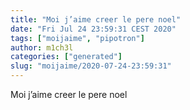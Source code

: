 ```yaml
---
title: "Moi j’aime creer le pere noel"
date: "Fri Jul 24 23:59:31 CEST 2020"
tags: ["moijaime", "pipotron"]
author: m1ch3l
categories: ["generated"]
slug: "moijaime/2020-07-24-23:59:31"
---
```


Moi j’aime creer le pere noel
